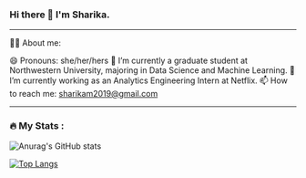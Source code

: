 ### Hi there 👋 I'm Sharika.

---

:woman_technologist: About me:

😄 Pronouns: she/her/hers
🌱 I’m currently a graduate student at Northwestern University, majoring in Data Science and Machine Learning.
🔭 I’m currently working as an Analytics Engineering Intern at Netflix.
📫 How to reach me: sharikam2019@gmail.com

---

### :fire: My Stats :

![Anurag's GitHub stats](https://github-readme-stats.vercel.app/api?username=sharika95m&show_icons=true&theme=radical)

[![Top Langs](https://github-readme-stats.vercel.app/api/top-langs/?username=sharika95m)](https://github.com/anuraghazra/github-readme-stats)

<!--
**sharika95m/sharika95m** is a ✨ _special_ ✨ repository because its `README.md` (this file) appears on your GitHub profile.

Here are some ideas to get you started:

- 🔭 I’m currently working on ...
- 🌱 I’m currently learning ...
- 👯 I’m looking to collaborate on ...
- 🤔 I’m looking for help with ...
- 💬 Ask me about ...
- 📫 How to reach me: ...
- 😄 Pronouns: ...
- ⚡ Fun fact: ...
-->
